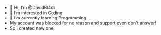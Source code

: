 - 👋 Hi, I’m @DavidBl4ck
- 👀 I’m interested in Coding
- 🌱 I’m currently learning Programming
- My account was blocked for no reason and support even don't answer!
- So i created new one!

<!---
DavidBl4ck/DavidBl4ck is a ✨ special ✨ repository because its `README.md` (this file) appears on your GitHub profile.
You can click the Preview link to take a look at your changes.
--->

